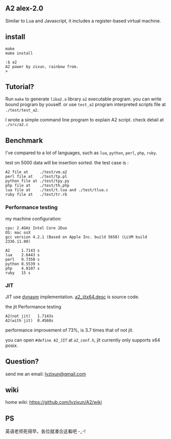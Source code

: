 ## A2 alex-2.0
Similar to Lua and Javascript, it includes a register-based virtual machine. 

## install 
```
make
make install

:$ a2
A2 power by zixun, rainbow from.
>
```

## Tutorial?
Run `make` to generate `liba2.a` library `a2` executable program. you can write bound program by youself. or use `test_a2` program interpreted scripts file at `./test/test_a2`.

I wrote a simple command line program to explain A2 script. check detail at `./src/a2.c`

## Benchmark
I've compared to a lot of languages, such as `lua`, `python`, `perl`, `php`, `ruby`.  

test on 5000 data will be insertion sorted. the test case is :
```
A2 file at     ./test/vm.a2
perl file at   ./test/tp.pl
python file at ./test/tpy.py
php file at    ./test/th.php
lua file at    ./test/t.lua and ./test/tlua.c
ruby file at   ./test/tr.rb
```
### Performance testing
my machine configuration: 

```
cpu: 2.4GHz Intel Core 2Duo 
OS: mac osX 
gcc version 4.2.1 (Based on Apple Inc. build 5658) (LLVM build 2336.11.00)
```

```
A2     1.7143 s
lua    2.6443 s
perl   9.7350 s
python 8.5539 s
php    4.8107 s
ruby   15 s
```

### JIT
JIT use [dynasm](http://luajit.org/dynasm_features.html) implementation. [a2_jitx64.desc](https://github.com/lvzixun/A2/blob/master/src/a2_jitx64.desc) is source code. 

the jit Performance testing
```
A2(not jit)   1.7143s
A2(with jit)  0.4560s
```
performance improvement of 73%, is 3.7 times that of not jit.

you can open `#define A2_JIT` at `a2_conf.h`, jit currently only supports x64 posix.

## Question?
send me an email: lvzixun@gmail.com

## wiki
home wiki: https://github.com/lvzixun/A2/wiki

## PS
英语老师死得早，各位就凑合这看吧  -_-!
